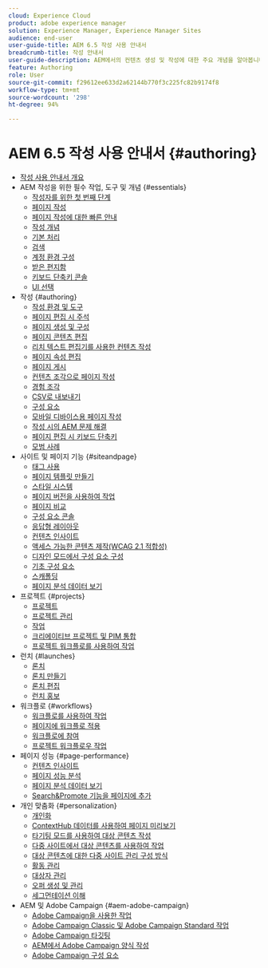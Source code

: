 ```yaml
---
cloud: Experience Cloud
product: adobe experience manager
solution: Experience Manager, Experience Manager Sites
audience: end-user
user-guide-title: AEM 6.5 작성 사용 안내서
breadcrumb-title: 작성 안내서
user-guide-description: AEM에서의 컨텐츠 생성 및 작성에 대한 주요 개념을 알아봅니다.
feature: Authoring
role: User
source-git-commit: f29612ee633d2a62144b770f3c225fc82b9174f8
workflow-type: tm+mt
source-wordcount: '298'
ht-degree: 94%

---
```



# AEM 6.5 작성 사용 안내서 {#authoring}

+ [작성 사용 안내서 개요](home.md)
+ AEM 작성을 위한 필수 작업, 도구 및 개념 {#essentials}
   + [작성자를 위한 첫 번째 단계](first-steps.md)
   + [페이지 작성](page-authoring.md)
   + [페이지 작성에 대한 빠른 안내](qg-page-authoring.md)
   + [작성 개념](author.md)
   + [기본 처리](basic-handling.md)
   + [검색](search.md)
   + [계정 환경 구성](user-properties.md)
   + [받은 편지함](inbox.md)
   + [키보드 단축키 콘솔](keyboard-shortcuts.md)
   + [UI 선택](select-ui.md)
+ 작성 {#authoring}
   + [작성 환경 및 도구](author-environment-tools.md)
   + [페이지 편집 시 주석](annotations.md)
   + [페이지 생성 및 구성](managing-pages.md)
   + [페이지 콘텐츠 편집](editing-content.md)
   + [리치 텍스트 편집기를 사용한 컨텐츠 작성](rich-text-editor.md)
   + [페이지 속성 편집](editing-page-properties.md)
   + [페이지 게시](publishing-pages.md)
   + [컨텐츠 조각으로 페이지 작성](content-fragments.md)
   + [경험 조각](experience-fragments.md)
   + [CSV로 내보내기](csv-export.md)
   + [구성 요소](default-components.md)
   + [모바일 디바이스용 페이지 작성](mobile.md)
   + [작성 시의 AEM 문제 해결](troubleshooting.md)
   + [페이지 편집 시 키보드 단축키](page-authoring-keyboard-shortcuts.md)
   + [모범 사례](best-practices.md)
+ 사이트 및 페이지 기능 {#siteandpage}
   + [태그 사용](tags.md)
   + [페이지 템플릿 만들기](templates.md)
   + [스타일 시스템](style-system.md)
   + [페이지 버전을 사용하여 작업](working-with-page-versions.md)
   + [페이지 비교](page-diff.md)
   + [구성 요소 콘솔](default-components-console.md)
   + [응답형 레이아웃](responsive-layout.md)
   + [컨텐츠 인사이트](content-insights.md)
   + [액세스 가능한 콘텐츠 제작(WCAG 2.1 적합성)](creating-accessible-content.md)
   + [디자인 모드에서 구성 요소 구성](default-components-designmode.md)
   + [기초 구성 요소](default-components-foundation.md)
   + [스캐폴딩](scaffolding.md)
   + [페이지 분석 데이터 보기](page-analytics-using.md)
+ 프로젝트 {#projects}
   + [프로젝트](projects.md)
   + [프로젝트 관리](touch-ui-managing-projects.md)
   + [작업](task-content.md)
   + [크리에이티브 프로젝트 및 PIM 통합](managing-product-information.md)
   + [프로젝트 워크플로를 사용하여 작업](projects-with-workflows.md)
+ 런치 {#launches}
   + [론치](launches.md)
   + [론치 만들기](launches-creating.md)
   + [론치 편집](launches-editing.md)
   + [런치 홍보](launches-promoting.md)
+ 워크플로 {#workflows}
   + [워크플로를 사용하여 작업](workflows.md)
   + [페이지에 워크플로 적용](workflows-applying.md)
   + [워크플로에 참여](workflows-participating.md)
   + [프로젝트 워크플로우 작업](https://experienceleague.adobe.com/docs/experience-manager-65/authoring/projects/projects-with-workflows.html)
+ 페이지 성능 {#page-performance}
   + [컨텐츠 인사이트](https://experienceleague.adobe.com/docs/experience-manager-65/authoring/siteandpage/content-insights.html)
   + [페이지 성능 분석](ci-analyze.md)
   + [페이지 분석 데이터 보기](pa-using.md)
   + [Search&amp;Promote 기능을 페이지에 추가](search-and-promote.md)
+ 개인 맞춤화 {#personalization}
   + [개인화](personalization.md)
   + [ContextHub 데이터를 사용하여 페이지 미리보기](ch-previewing.md)
   + [타기팅 모드를 사용하여 대상 콘텐츠 작성](content-targeting-touch.md)
   + [다중 사이트에서 대상 콘텐츠를 사용하여 작업](multisite-support-targeted-content.md)
   + [대상 콘텐츠에 대한 다중 사이트 관리 구성 방식](technical-multisite-targeted.md)
   + [활동 관리](activitylib.md)
   + [대상자 관리](managing-audiences.md)
   + [오퍼 생성 및 관리](offerlib.md)
   + [세그먼테이션 이해](segmentation-overview.md)
+ AEM 및 Adobe Campaign {#aem-adobe-campaign}
   + [Adobe Campaign을 사용한 작업](adobe-campaign.md)
   + [Adobe Campaign Classic 및 Adobe Campaign Standard 작업](campaign.md)
   + [Adobe Campaign 타깃팅](target-adobe-campaign.md)
   + [AEM에서 Adobe Campaign 양식 작성](adobe-campaign-forms.md)
   + [Adobe Campaign 구성 요소](adobe-campaign-components.md)
